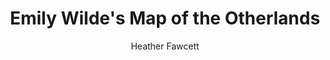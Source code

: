 ---
tag: 📚Book
title: "Emily Wilde's Map of the Otherlands"
author: [Heather Fawcett]
category: [Fiction]
isbn: 0593500202 9780593500200
cover: http://books.google.com/books/content?id=DtS5EAAAQBAJ&printsec=frontcover&img=1&zoom=1&edge=curl&source=gbs_api
status: unread
Location: Digital
alias: Template
---